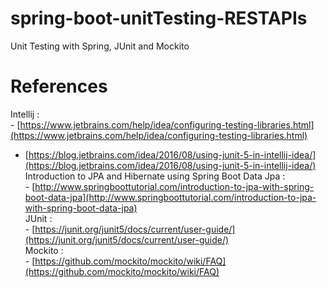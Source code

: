 # spring-boot-unitTesting-RESTAPIs
Unit Testing with Spring, JUnit and Mockito

# References
Intellij :<br/> - [https://www.jetbrains.com/help/idea/configuring-testing-libraries.html](https://www.jetbrains.com/help/idea/configuring-testing-libraries.html)<br/>
- [https://blog.jetbrains.com/idea/2016/08/using-junit-5-in-intellij-idea/](https://blog.jetbrains.com/idea/2016/08/using-junit-5-in-intellij-idea/)<br/>
Introduction to JPA and Hibernate using Spring Boot Data Jpa :<br/> - [http://www.springboottutorial.com/introduction-to-jpa-with-spring-boot-data-jpa](http://www.springboottutorial.com/introduction-to-jpa-with-spring-boot-data-jpa)<br/>
JUnit  :<br/>- [https://junit.org/junit5/docs/current/user-guide/](https://junit.org/junit5/docs/current/user-guide/) <br/>
Mockito :<br/>- [https://github.com/mockito/mockito/wiki/FAQ](https://github.com/mockito/mockito/wiki/FAQ) <br/>
